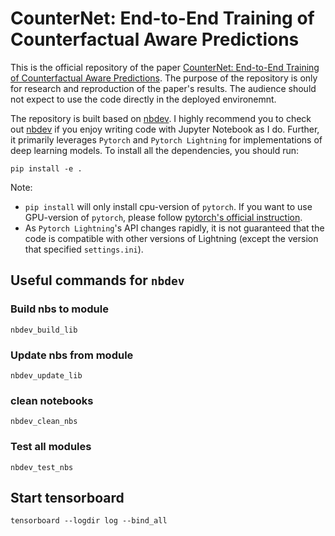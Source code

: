 # CounterNet: End-to-End Training of Counterfactual Aware Predictions

This is the official repository of the paper [CounterNet: End-to-End Training of Counterfactual Aware Predictions](). The purpose of the repository is only for research and reproduction of the paper's results. The audience should not expect to use the code directly in the deployed environemnt. 

The repository is built based on [nbdev](https://nbdev.fast.ai/). I highly recommend you to check out [nbdev](https://nbdev.fast.ai/) if you enjoy writing code with Jupyter Notebook as I do. Further, it primarily leverages `Pytorch` and `Pytorch Lightning` for implementations of deep learning models. To install all the dependencies, you should run:

```
pip install -e .
```

Note:
- `pip install` will only install cpu-version of  `pytorch`. If you want to use GPU-version of `pytorch`, please follow [pytorch's official instruction](https://pytorch.org/get-started/locally/).
- As `Pytorch Lightning`'s API changes rapidly, it is not guaranteed that the code is compatible with other versions of Lightning (except the version that specified `settings.ini`).

## Useful commands for `nbdev`
### Build nbs to module

```
nbdev_build_lib
```

### Update nbs from module
```
nbdev_update_lib
```

### clean notebooks
```
nbdev_clean_nbs
```

### Test all modules
```
nbdev_test_nbs
```

## Start tensorboard

```
tensorboard --logdir log --bind_all
```